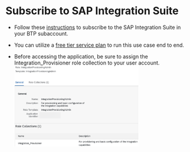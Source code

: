 # Subscribe to SAP Integration Suite
* Follow these [instructions](https://help.sap.com/docs/SAP_CLOUD_PLATFORM_INTEGRATION_SUITE/51ab953548be4459bfe8539ecaeee98d/8a3c8b7a6b1c4f249bb81d11644ef806.html) to subscribe to the SAP Integration Suite in your BTP subaccount.

* You can utilize a [free tier service plan](https://help.sap.com/docs/SAP_CLOUD_PLATFORM_INTEGRATION_SUITE/51ab953548be4459bfe8539ecaeee98d/ddf66923270b4078ac6b88026553d068.html) to run this use case end to end.

* Before accessing the application, be sure to assign the Integration_Provisioner role collection to your user account.
<br><img src="img/IS_RoleCollection.png" width="70%">
